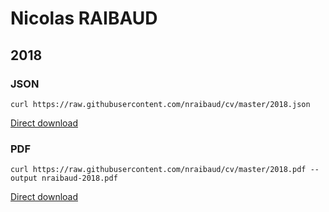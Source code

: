 # Nicolas RAIBAUD

## 2018

### JSON
```curl
curl https://raw.githubusercontent.com/nraibaud/cv/master/2018.json
```

[Direct download](https://raw.githubusercontent.com/nraibaud/cv/master/2018.json)

### PDF
```curl
curl https://raw.githubusercontent.com/nraibaud/cv/master/2018.pdf --output nraibaud-2018.pdf
```

[Direct download](https://raw.githubusercontent.com/nraibaud/cv/master/2018.pdf)
